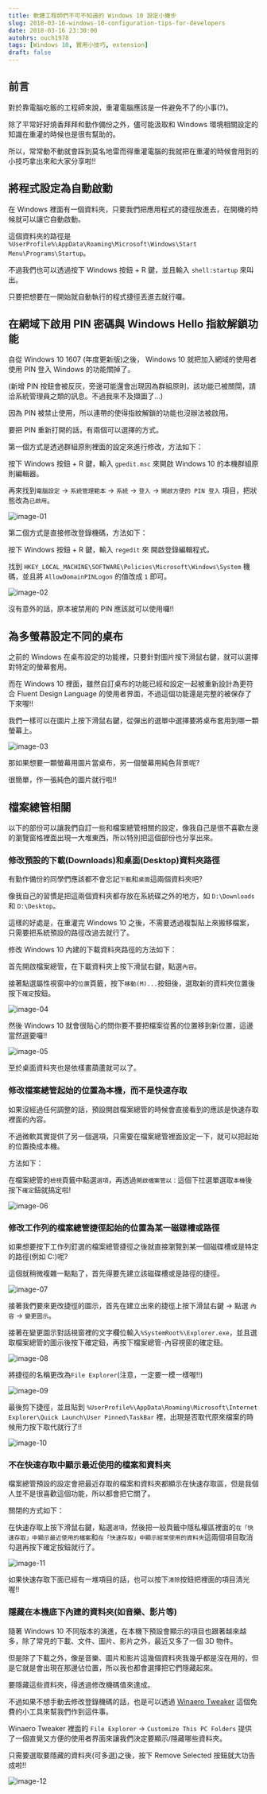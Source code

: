 ```yaml
---
title: 軟體工程師們不可不知道的 Windows 10 設定小撇步
slug: 2018-03-16-windows-10-configuration-tips-for-developers
date: 2018-03-16 23:30:00
autohrs: ouch1978
tags: [Windows 10, 實用小技巧, extension]
draft: false
---
```


## 前言

對於靠電腦吃飯的工程師來說，重灌電腦應該是一件避免不了的小事(?)。

除了平常好好燒香拜拜和勤作備份之外，儘可能汲取和 Windows 環境相關設定的知識在重灌的時候也是很有幫助的。

所以，常常動不動就會踩到莫名地雷而得重灌電腦的我就把在重灌的時候會用到的小技巧拿出來和大家分享啦!!

<!--truncate-->

## 將程式設定為自動啟動

在 Windows 裡面有一個資料夾，只要我們把應用程式的捷徑放進去，在開機的時候就可以讓它自動啟動。

這個資料夾的路徑是 `%UserProfile%\AppData\Roaming\Microsoft\Windows\Start Menu\Programs\Startup`。

不過我們也可以透過按下 Windows 按鈕 + R 鍵，並且輸入 `shell:startup` 來叫出。

只要把想要在一開始就自動執行的程式捷徑丟進去就行囉。

## 在網域下啟用 PIN 密碼與 Windows Hello 指紋解鎖功能

自從 Windows 10 1607 (年度更新版)之後， Windows 10 就把加入網域的使用者使用 PIN 登入 Windows 的功能關掉了。

(新增 PIN 按鈕會被反灰，旁邊可能還會出現因為群組原則，該功能已被關閕，請洽系統管理員之類的訊息。不過我來不及擷圖了...)

因為 PIN 被禁止使用，所以連帶的使得指紋解鎖的功能也沒辦法被啟用。

要把 PIN 重新打開的話，有兩個可以選擇的方式。

第一個方式是透過群組原則裡面的設定來進行修改，方法如下：

按下 Windows 按鈕 + R 鍵，輸入 `gpedit.msc` 來開啟 Windows 10 的本機群組原則編輯器。

再來找到`電腦設定` -> `系統管理範本` -> `系統` -> `登入` -> `開啟方便的 PIN 登入` 項目，把狀態改為`已啟用`。

![image-01](01-enable-pin-with-group-policy-editor.png "透過本機群組原則編輯器啟用 PIN")

第二個方式是直接修改登錄機碼，方法如下：

按下 Windows 按鈕 + R 鍵，輸入 `regedit` 來 開啟登錄編輯程式。

找到 `HKEY_LOCAL_MACHINE\SOFTWARE\Policies\Microsoft\Windows\System` 機碼，並且將 `AllowDomainPINLogon` 的值改成 `1` 即可。

![image-02](02-enable-pin-with-registry-editor.png "透過修改登錄機碼啟用 PIN")

沒有意外的話，原本被禁用的 PIN 應該就可以使用囉!!

## 為多螢幕設定不同的桌布

之前的 Windows 在桌布設定的功能裡，只要針對圖片按下滑鼠右鍵，就可以選擇對特定的螢幕套用。

而在 Windows 10 裡面，雖然自訂桌布的功能已經和設定一起被重新設計為更符合 Fluent Design Language 的使用者界面，不過這個功能還是完整的被保存了下來喔!!

我們一樣可以在圖片上按下滑鼠右鍵，從彈出的選單中選擇要將桌布套用到哪一顆螢幕上。

![image-03](03-choose-which-monitor-to-be-applied-with-context-menu.png "透過右鍵選單選擇要套用桌布的螢幕")

那如果想要一顆螢幕用圖片當桌布，另一個螢幕用純色背景呢?

很簡單，作一張純色的圖片就行啦!!

## 檔案總管相關

以下的部份可以讓我們自訂一些和檔案總管相關的設定，像我自己是很不喜歡左邊的瀏覽窗格裡面出現一大堆東西，所以特別把這個部份也分享出來。

### 修改預設的下載(Downloads)和桌面(Desktop)資料夾路徑

有勤作備份的同學們應該都不會忘記`下載`和`桌面`這兩個資料夾吧?

像我自己的習慣是把這兩個資料夾都存放在系統碟之外的地方，如 `D:\Downloads` 和 `D:\Desktop`。

這樣的好處是，在重灌完 Windows 10 之後，不需要透過複製貼上來搬移檔案，只需要把系統預設的路徑改過去就行了。

修改 Windows 10 內建的下載資料夾路徑的方法如下：

首先開啟檔案總管，在下載資料夾上按下滑鼠右鍵，點選`內容`。

接著點選屬性視窗中的`位置`頁籤，按下`移動(M)...`按鈕後，選取新的資料夾位置後按下`確定`按鈕。

![image-04](04-modify-the-path-of-downloads-folder.png "修改下載資料夾的路徑")

然後 Windows 10 就會很貼心的問你要不要把檔案從舊的位置移到新位置，這邊當然選要囉!!

![image-05](05-confirm-if-move-files-or-not.png "移動資料夾對話視窗")

至於桌面資料夾也是依樣畫葫蘆就可以了。

### 修改檔案總管起始的位置為本機，而不是快速存取

如果沒經過任何調整的話，預設開啟檔案總管的時候會直接看到的應該是快速存取裡面的內容。

不過微軟其實提供了另一個選項，只需要在檔案總管裡面設定一下，就可以把起始的位置換成本機。

方法如下：

在檔案總管的`檢視`頁籤中點選`選項`，再透過`開啟檔案管以：`這個下拉選單選取`本機`後按下`確定`鈕就搞定啦!

![image-06](06-change-the-value-of-open-explorer-to.png "修改檔案總管起始的路徑為本機")

### 修改工作列的檔案總管捷徑起始的位置為某一磁碟槽或路徑

如果想要按下工作列釘選的檔案總管捷徑之後就直接瀏覽到某一個磁碟槽或是特定的路徑(例如 C:\)呢?

這個就稍微複雜一點點了，首先得要先建立該磁碟槽或是路徑的捷徑。

![image-07](07-create-a-shortcut-of-a-drive.png "建立磁碟的捷徑")

接著我們要來更改捷徑的圖示，首先在建立出來的捷徑上按下滑鼠右鍵 -> 點選 `內容` -> `變更圖示`。

接著在變更圖示對話視窗裡的文字欄位輸入`%SystemRoot%\Explorer.exe`，並且選取檔案總管的圖示後按下確定鈕，再按下檔案總管-內容視窗的確定鈕。

![image-08](08-change-the-icon-of-the-shortcut.png "更改捷徑的圖示為檔案總管的圖示")

將捷徑的名稱更改為`File Explorer`(注意，一定要一模一樣喔!!)

![image-09](09-rename-the-shortcut-to-file-explorer.png "將捷徑的名稱改為 File Explorer")

最後剪下捷徑，並且貼到 `%UserProfile%\AppData\Roaming\Microsoft\Internet Explorer\Quick Launch\User Pinned\TaskBar` 裡，出現是否取代原來檔案的時候用力按下取代就行了!!

![image-10](10-cut-and-paste-the-shortcut-to-user-pinned-taskbar-folder.png "將捷徑的名稱改為 File Explorer")

### 不在快速存取中顯示最近使用的檔案和資料夾

檔案總管預設的設定會把最近存取的檔案和資料夾都顯示在快速存取區，但是我個人並不是很喜歡這個功能，所以都會把它關了。

關閉的方式如下：

在快速存取上按下滑鼠右鍵，點選`選項`，然後把一般頁籤中隱私權區裡面的`在「快速存取」中顯示最近使用的檔案`和`在「快速存取」中顯示經常使用的資料夾`這兩個項目取消勾選再按下確定按鈕就行了。

![image-11](11-stop-adding-recent-used-files-and-folders-to-quick-access.png "停止把最近使用的檔案和資料夾加入快速存取")

如果快速存取下面已經有一堆項目的話，也可以按下`清除`按鈕把裡面的項目清光喔!!

### 隱藏在本機底下內建的資料夾(如音樂、影片等)

隨著 Windows 10 不同版本的演進，在本機下預設會顯示的項目也跟著越來越多，除了常見的下載、文件、圖片、影片之外，最近又多了一個 3D 物件。

但是除了下載之外，像是音樂、圖片和影片這幾個資料夾我幾乎都是沒在用的，但是它就是會出現在那邊佔位置，所以我也都會選擇把它們隱藏起來。

要隱藏這些資料夾，得透過修改機碼值來達成。

不過如果不想手動去修改登錄機碼的話，也是可以透過 [Winaero Tweaker][link-01] 這個免費的小工具來幫我們作到這件事。

[link-01]: https://winaero.com/request.php?1796 "下載 Winaero Tweaker"

Winaero Tweaker 裡面的 `File Explorer` -> `Customize This PC Folders` 提供了一個直覺又方便的使用者界面來讓我們決定要顯示/隱藏哪些資料夾。

只需要選取要隱藏的資料夾(可多選)之後，按下 Remove Selected 按鈕就大功告成啦!!

![image-12](12-use-winaero-tweaker-to-hide-folders-under-this-pc.png "透過 Winaero Tweaker 隱藏本機下面的資料夾")
